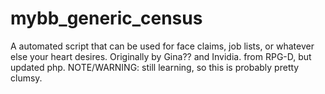 # mybb_generic_census
A automated script that can be used for face claims, job lists, or whatever else your heart desires. Originally by Gina?? and Invidia. from RPG-D, but updated php. NOTE/WARNING: still learning, so this is probably pretty clumsy.
